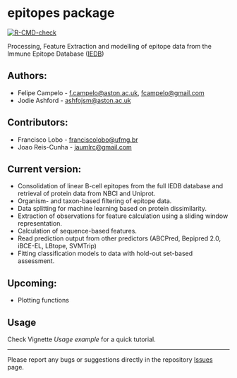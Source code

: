 # epitopes package
<!-- badges: start -->
  [![R-CMD-check](https://github.com/fcampelo/epitopes/workflows/R-CMD-check/badge.svg)](https://github.com/fcampelo/epitopes/actions)
  <!-- badges: end -->

Processing, Feature Extraction and modelling of epitope data from the Immune Epitope Database ([IEDB](http://iedb.org))

## Authors: 
- Felipe Campelo - [f.campelo@aston.ac.uk](mailto:f.campelo@aston.ac.uk), [fcampelo@gmail.com](mailto:fcampelo@gmail.com)
- Jodie Ashford - [ashfojsm@aston.ac.uk](mailto:ashfojsm@aston.ac.uk)

## Contributors:
- Francisco Lobo - [franciscolobo@ufmg.br](mailto:franciscolobo@ufmg.br)
- Joao Reis-Cunha - [jaumlrc@gmail.com](jaumlrc@gmail.com)

## Current version:
- Consolidation of linear B-cell epitopes from the full IEDB database and 
retrieval of protein data from NBCI and Uniprot.
- Organism- and taxon-based filtering of epitope data.
- Data splitting for machine learning based on protein dissimilarity.
- Extraction of observations for feature calculation using a sliding window representation.
- Calculation of sequence-based features.
- Read prediction output from other predictors (ABCPred, Bepipred 2.0, iBCE-EL, LBtope, SVMTrip)
- Fitting classification models to data with hold-out set-based assessment.

## Upcoming:
- Plotting functions

## Usage  
Check Vignette _Usage example_ for a quick tutorial.

***

Please report any bugs or suggestions directly in the repository [Issues](https://github.com/fcampelo/epitopes/issues) page.
